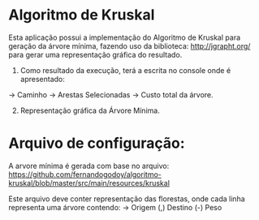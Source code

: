 # Algoritmo de Kruskal

Esta aplicação possui a implementação do Algoritmo de Kruskal para geração da árvore mínima, fazendo uso da biblioteca: http://jgrapht.org/ para gerar uma representação gráfica do resultado.

1) Como resultado da execução, terá a escrita no console onde é apresentado: 

 -> Caminho 
 -> Arestas Selecionadas
 -> Custo total da árvore.

2) Representação gráfica da Árvore Mínima.

# Arquivo de configuração:
A arvore mínima é gerada com base no arquivo: https://github.com/fernandogodoy/algoritmo-kruskal/blob/master/src/main/resources/kruskal

Este arquivo deve conter representação das florestas, onde cada linha representa uma árvore contendo: 
 -> Origem (,) Destino (-) Peso


